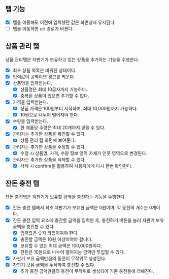 ## 탭 기능

- [x] 탭을 이동해도 이전에 입력했던 값은 화면상에 유지된다.
- [ ] 탭을 이동하면 url 경로가 바뀐다.

## 상품 관리 탭

상품 관리탭은 자판기가 보유하고 있는 상품을 추가하는 기능을 수행한다.

- [x] 최초 상품 목록은 비워진 상태이다.
- [x] 입력값이 공백이면 경고를 띄운다.
- [x] 상품명을 입력받는다.
  - [x] 상품명은 최대 10글자까지 가능하다.
  - [x] 중복된 상품이 있으면 추가할 수 없다.
- [x] 가격을 입력받는다.
  - [x] 상품 가격은 100원부터 시작하며, 최대 10,000원까지 가능하다.
  - [x] 10원으로 나누어 떨어져야 한다.
- [x] 수량을 입력받는다.
  - [x] 한 제품당 수량은 최대 20개까지 넣을 수 있다.
- [x] 관리자는 추가한 상품을 확인할 수 있다.
  - [x] 상품 관리 탭 화면에 보여준다.
- [x] 관리자는 추가한 상품을 수정할 수 있다.
  - [x] 수정 시 상품명, 가격, 수량 정보 영역 자체가 인풋 영역으로 변경된다.
- [x] 관리자는 추가한 상품을 삭제할 수 있다.
  - [x] 삭제 시 confirm을 활용하여 사용자에게 다시 한번 확인한다.

## 잔돈 충전 탭

잔돈 충전탭은 자판기가 보유할 금액을 충전하는 기능을 수행한다.

- [x] 잔돈 충전 탭에서 최초 자판기가 보유한 금액은 0원이며, 각 동전의 개수는 0개이다.
- [x] 잔돈 충전 입력 요소에 충전할 금액을 입력한 후, 충전하기 버튼을 눌러 자판기 보유 금액을 충전할
      수 있다.
  - [x] 입력값은 숫자 타입이여야 한다.
  - [x] 충전할 금액은 10원 이상이여야 합니다.
  - [x] 보유할 수 있는 최대 금액은 100,000원이다.
  - [x] 잔돈은 10원으로 나누어 떨어지는 금액만 투입할 수 있다.
- [x] 자판기 보유 금액만큼의 동전이 무작위로 생성된다.
- [x] 자판기 보유 금액을 누적하여 충전할 수 있다.
  - [x] 추가 충전 금액만큼의 동전이 무작위로 생성되어 기존 동전들에 더해진다.
